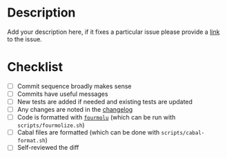 # Description

Add your description here, if it fixes a particular issue please provide a
[link](https://docs.github.com/en/issues/tracking-your-work-with-issues/linking-a-pull-request-to-an-issue#linking-a-pull-request-to-an-issue-using-a-keyword=)
to the issue.

# Checklist

- [ ] Commit sequence broadly makes sense
- [ ] Commits have useful messages
- [ ] New tests are added if needed and existing tests are updated
- [ ] Any changes are noted in the [changelog](https://github.com/input-output-hk/cardano-ledger/blob/master/CHANGELOG.md)
- [ ] Code is formatted with [`fourmolu`](https://github.com/fourmolu/fourmolu) (which can be run with `scripts/fourmolize.sh`)
- [ ] Cabal files are formatted (which can be done with `scripts/cabal-format.sh`)
- [ ] Self-reviewed the diff

